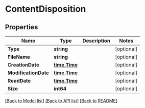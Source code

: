 # ContentDisposition

## Properties
Name | Type | Description | Notes
------------ | ------------- | ------------- | -------------
**Type** | **string** |  | [optional] 
**FileName** | **string** |  | [optional] 
**CreationDate** | [**time.Time**](time.Time.md) |  | [optional] 
**ModificationDate** | [**time.Time**](time.Time.md) |  | [optional] 
**ReadDate** | [**time.Time**](time.Time.md) |  | [optional] 
**Size** | **int64** |  | [optional] 

[[Back to Model list]](../README.md#documentation-for-models) [[Back to API list]](../README.md#documentation-for-api-endpoints) [[Back to README]](../README.md)


